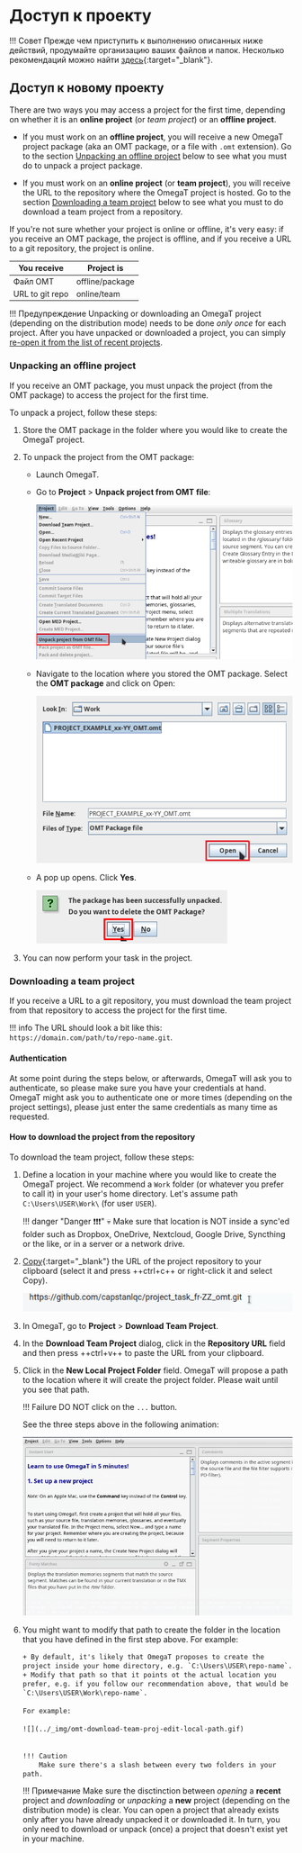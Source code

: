 # Доступ к проекту

<!-- prettier-ignore -->
!!! Совет
    Прежде чем приступить к выполнению описанных ниже действий, продумайте организацию ваших файлов и папок. Несколько рекомендаций можно найти [здесь](../misc/tips.md#file-organization){:target="\_blank"}.

<!-- @todo: add file organization tips -->

## Доступ к новому проекту

There are two ways you may access a project for the first time, depending on whether it is an **online project** (or _team project_) or an **offline project**.

- If you must work on an **offline project**, you will receive a new OmegaT project package (aka an OMT package, or a file with `.omt` extension). Go to the section [Unpacking an offline project](#unpacking-an-offline-project) below to see what you must do to unpack a project package.

- If you must work on an **online project** (or **team project**), you will receive the URL to the repository where the OmegaT project is hosted. Go to the section [Downloading a team project](#downloading-a-team-project) below to see what you must to do download a team project from a repository.

If you're not sure whether your project is online or offline, it's very easy: if you receive an OMT package, the project is offline, and if you receive a URL to a git repository, the project is online.

| You receive | Project is |
| --------------- | --------------- |
| Файл OMT | offline/package |
| URL to git repo | online/team |

<!-- prettier-ignore -->
!!! Предупреждение
    Unpacking or downloading an OmegaT project (depending on the distribution mode) needs to be done _only once_ for each project. After you have unpacked or downloaded a project, you can simply [re-open it from the list of recent projects](#re-opening-an-existing-project).

<!-- @todo: " If you unpack the OMT file again, you might overwrite your changes and lose your work." to be tested... -->

### Unpacking an offline project

If you receive an OMT package, you must unpack the project (from the OMT package) to access the project for the first time.

To unpack a project, follow these steps:

1. Store the OMT package in the folder where you would like to create the OmegaT project.<!-- @todo: tips on file organization -->

2. To unpack the project from the OMT package:

   - Launch OmegaT.

   - Go to **Project** > **Unpack project from OMT file**:<!-- @todo: update screenshot -->

      ![](../_img/01_import_omt_package.png)
      <!-- @todo: update screenshot, current version -->

      <!-- ![](../_img/01_import_omt_package.jpg){ align=right } -->

   - Navigate to the location where you stored the OMT package. Select the **OMT package** and click on Open:

      ![](../_img/02_open_omt_package.png)

   - A pop up opens. Click **Yes**.

      ![](../_img/03_delete_original_package.png)

3. You can now perform your task in the project.

### Downloading a team project

If you receive a URL to a git repository, you must download the team project from that repository to access the project for the first time.

<!-- prettier-ignore -->
!!! info
    The URL should look a bit like this: `https://domain.com/path/to/repo-name.git`.

#### Authentication

At some point during the steps below, or afterwards, OmegaT will ask you to authenticate, so please make sure you have your credentials at hand. OmegaT might ask you to authenticate one or more times (depending on the project settings), please just enter the same credentials as many time as requested.

#### How to download the project from the repository

To download the team project, follow these steps:

1. Define a location in your machine where you would like to create the OmegaT project. We recommend a `Work` folder (or whatever you prefer to call it) in your user's home directory. Let's assume path `C:\Users\USER\Work\` (for user `USER`).

   !!! danger "Danger ❗❗❗"
       💀
       Make sure that location is NOT inside a sync'ed folder such as Dropbox, OneDrive, Nextcloud, Google Drive, Syncthing or the like, or in a server or a network drive.

2. [Copy](../misc/tips.md#how-to-copy-paste-a-url){:target="\_blank"} the URL of the project repository to your clipboard (select it and press ++ctrl+c++ or right-click it and select Copy).

   ![](../_img/copy-url.gif)

3. In OmegaT, go to **Project** > **Download Team Project**.
   <!-- @todo: update screenshot -->
   <!-- ![](../_img/download-team-project.png) -->

   <!-- That will open the **Download Team Project** dialog. -->
   <!-- ![](../_img/download-git-dialog.png) -->

4. In the **Download Team Project** dialog, click in the **Repository URL** field and then press ++ctrl+v++ to paste the URL from your clipboard.

5. Click in the **New Local Project Folder** field. OmegaT will propose a path to the location where it will create the project folder. Please wait until you see that path.

   !!! Failure
       DO NOT click on the `...` button.

   <!-- ![](../_img/download-git-dialog-default-values.png) -->
   <!-- ![](../_img/download-team-project.gif) -->

   See the three steps above in the following animation:

   ![](../_img/omt-download-team-proj-up-to-local-path.gif)

6. You might want to modify that path to create the folder in the location that you have defined in the first step above. For example:

       + By default, it's likely that OmegaT proposes to create the project inside your home directory, e.g. `C:\Users\USER\repo-name`.
       + Modify that path so that it points ot the actual location you prefer, e.g. if you follow our recommendation above, that would be `C:\Users\USER\Work\repo-name`.

       For example:

       ![](../_img/omt-download-team-proj-edit-local-path.gif)


       !!! Caution
           Make sure there's a slash between every two folders in your path.

   <!-- To do that:

           + Copy the path to the location where you want to create the project, e.g. `C:/Work/`.
           ![](../_img/download-git-dialog-copy-path.gif)
           + Then, in the **New Local Project Folder** field, select the part of the path up to the slash before the project folder and delete it.
           + Then, press ++ctrl+v++ to paste your path in replacement of the deleted part.
           ![](../_img/download-git-dialog-update-path.gif)
           !!! Caution
               Make sure there's a slash between the path that you paste and the project folder name.
-->

## Closing the project

When you are done working for the day, quit OmegaT (++ctrl+q++).

## Re-opening an existing project

After you have received and opened a project for the first time, the project exists in your machine and OmegaT will remember it.

The next times you want to access the project in OmegaT, go to **Project** > **Open Recent Project**. The project you were working on will appear in the list:

![](../_img/04_open_recent_project.jpg)

<!-- prettier-ignore -->
!!! Примечание
    Make sure the disctinction between _opening_ a **recent** project and _downloading_ or _unpacking_ a **new** project (depending on the distribution mode) is clear. You can open a project that already exists only after you have already unpacked it or downloaded it. In turn, you only need to download or unpack (once) a project that doesn't exist yet in your machine.
